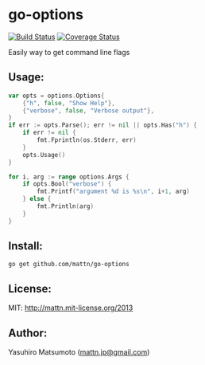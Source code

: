 go-options
==========

[![Build Status](https://travis-ci.org/mattn/go-options.png?branch=master)](https://travis-ci.org/mattn/go-options)
[![Coverage Status](https://coveralls.io/repos/mattn/go-options/badge.png?branch=HEAD)](https://coveralls.io/r/mattn/go-options?branch=HEAD)

Easily way to get command line flags

Usage:
------

```go
var opts = options.Options{
	{"h", false, "Show Help"},
	{"verbose", false, "Verbose output"},
}
if err := opts.Parse(); err != nil || opts.Has("h") {
	if err != nil {
		fmt.Fprintln(os.Stderr, err)
	}
	opts.Usage()
}

for i, arg := range options.Args {
	if opts.Bool("verbose") {
		fmt.Printf("argument %d is %s\n", i+1, arg)
	} else {
		fmt.Println(arg)
	}
}
```

Install:
--------

```
go get github.com/mattn/go-options
```

License:
--------

MIT: http://mattn.mit-license.org/2013

Author:
-------

Yasuhiro Matsumoto (mattn.jp@gmail.com)
